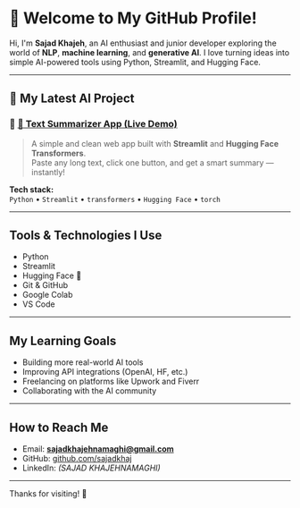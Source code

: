 # 👋 Welcome to My GitHub Profile!

Hi, I'm **Sajad Khajeh**, an AI enthusiast and junior developer exploring the world of **NLP**, **machine learning**, and **generative AI**. I love turning ideas into simple AI-powered tools using Python, Streamlit, and Hugging Face.

---

## 🚀 My Latest AI Project

### 🔹 [📝 Text Summarizer App (Live Demo)](https://text-summarize-6azejn3verud7qccdols69.streamlit.app/)

> A simple and clean web app built with **Streamlit** and **Hugging Face Transformers**.  
> Paste any long text, click one button, and get a smart summary — instantly!

**Tech stack:**  
`Python` • `Streamlit` • `transformers` • `Hugging Face` • `torch`

---

##  Tools & Technologies I Use

- Python  
- Streamlit   
- Hugging Face 🤗  
- Git & GitHub  
- Google Colab  
- VS Code

---

##  My Learning Goals

- Building more real-world AI tools  
- Improving API integrations (OpenAI, HF, etc.)  
- Freelancing on platforms like Upwork and Fiverr  
- Collaborating with the AI community 

---

##  How to Reach Me

- Email: **sajadkhajehnamaghi@gmail.com**  
- GitHub: [github.com/sajadkhaj](https://github.com/sajadkhaj)  
- LinkedIn: *(SAJAD KHAJEHNAMAGHI)*

---

Thanks for visiting! 🌟
